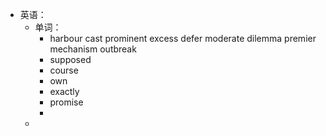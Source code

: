 - 英语：
	- 单词：
		- harbour
		  cast
		  prominent
		  excess
		  defer
		  moderate
		  dilemma
		  premier
		  mechanism
		  outbreak
		- supposed
		- course
		- own
		- exactly
		- promise
		-
	-